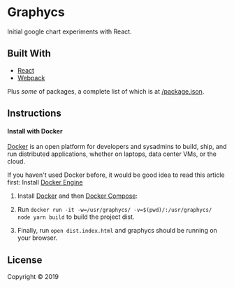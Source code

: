 # Graphycs

Initial google chart experiments with React.

## Built With

- [React](https://pt-br.reactjs.org/)
- [Webpack](https://webpack.js.org)

Plus *some* of packages, a complete list of which is at [/package.json](https://github.com/michelsazevedo/graphycs/blob/master/package.json).

## Instructions

#### Install with Docker
[Docker](www.docker.com) is an open platform for developers and sysadmins to build, ship, and run distributed applications, whether on laptops, data center VMs, or the cloud.

If you haven't used Docker before, it would be good idea to read this article first: Install [Docker Engine](https://docs.docker.com/engine/installation/)

1. Install [Docker](https://www.docker.com/what-docker) and then [Docker Compose](https://docs.docker.com/compose/):

2. Run `docker run -it -w=/usr/graphycs/ -v=$(pwd)/:/usr/graphycs/ node yarn build` to build the project dist.

3. Finally, run `open dist.index.html` and graphycs should be running on your browser.

## License
Copyright © 2019

